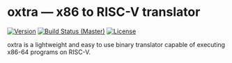 # oxtra &mdash; x86 to RISC-V translator
[![Version](https://img.shields.io/github/v/release/oxtra/oxtra?style=flat-square)](https://github.com/oxtra/oxtra/releases)
[![Build Status (Master)](https://img.shields.io/travis/com/oxtra/oxtra?style=flat-square)](https://travis-ci.com/oxtra/oxtra)
[![License](https://img.shields.io/github/license/oxtra/oxtra?style=flat-square)](https://github.com/oxtra/oxtra/blob/master/LICENSE)

oxtra is a lightweight and easy to use binary translator capable of executing x86-64 programs on RISC-V.
